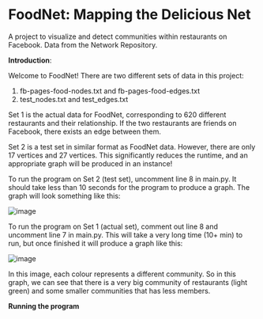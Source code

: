 # FoodNet: Mapping the Delicious Net
A project to visualize and detect communities within restaurants on Facebook. Data from the Network Repository. 

**Introduction**: 

Welcome to FoodNet! There are two different sets of data in this project: 
1. fb-pages-food-nodes.txt and fb-pages-food-edges.txt
2. test_nodes.txt and test_edges.txt

Set 1 is the actual data for FoodNet, corresponding to 620 different restaurants and their relationship. If the two restaurants are friends on Facebook, there exists an edge between them. 

Set 2 is a test set in similar format as FoodNet data. However, there are only 17 vertices and 27 vertices. This significantly reduces the runtime, and an appropriate graph will be produced in an instance! 

To run the program on Set 2 (test set), uncomment line 8 in main.py. It should take less than 10 seconds for the program to produce a graph. The graph will look something like this: 

![image](https://github.com/YoyoLiuuu/ArtistNetwork/assets/89408618/58ac8d80-247e-409f-b167-fde1fd573a24)

To run the program on Set 1 (actual set), comment out line 8 and uncomment line 7 in main.py. This will take a very long time (10+ min) to run, but once finished it will produce a graph like this: 

![image](https://github.com/YoyoLiuuu/ArtistNetwork/assets/89408618/42f56172-7787-4325-a11b-a7e498251f92)

In this image, each colour represents a different community. So in this graph, we can see that there is a very big community of restaurants (light green) and some smaller communities that has less members. 

**Running the program**
